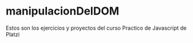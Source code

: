 # manipulacionDelDOM
Estos son los ejercicios y proyectos del curso Practico de Javascript de Platzi

